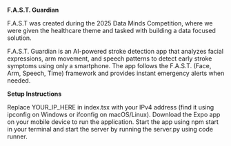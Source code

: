 **F.A.S.T. Guardian**

F.A.S.T was created during the 2025 Data Minds Competition, where we were given the healthcare theme and tasked with building a data focused solution.


F.A.S.T. Guardian is an AI-powered stroke detection app that analyzes facial expressions, arm movement, and speech patterns to detect early stroke symptoms using only a smartphone. The app follows the F.A.S.T. (Face, Arm, Speech, Time) framework and provides instant emergency alerts when needed.



**Setup Instructions**



Replace YOUR_IP_HERE in index.tsx with your IPv4 address (find it using ipconfig on Windows or ifconfig on macOS/Linux). Download the Expo app on your mobile device to run the application. Start the app using npm start  in your terminal and start the server by running the server.py using code runner.

